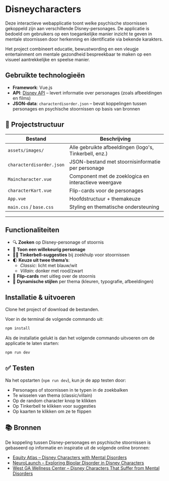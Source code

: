 # Disneycharacters

Deze interactieve webapplicatie toont welke psychische stoornissen gekoppeld zijn aan verschillende Disney-personages. De applicatie is bedoeld om gebruikers op een toegankelijke manier inzicht te geven in mentale stoornissen door herkenning en identificatie via bekende karakters.

Het project combineert educatie, bewustwording en een vleugje entertainment om mentale gezondheid bespreekbaar te maken op een visueel aantrekkelijke en speelse manier.

## Gebruikte technologieën

- **Framework**: Vue.js
- **API**: [Disney API](https://disneyapi.dev/) – levert informatie over personages (zoals afbeeldingen en films)
- **JSON-data**: `characterdisorder.json` – bevat koppelingen tussen personages en psychische stoornissen op basis van bronnen

## 📁 Projectstructuur

| Bestand                  | Beschrijving                                           |
| ------------------------ | ------------------------------------------------------ |
| `assets/images/`         | Alle gebruikte afbeeldingen (logo's, Tinkerbell, enz.) |
| `characterdisorder.json` | JSON-bestand met stoornisinformatie per personage      |
| `Maincharacter.vue`      | Component met de zoeklogica en interactieve weergave   |
| `characterKart.vue`      | Flip-cards voor de personages                          |
| `App.vue`                | Hoofdstructuur + themakeuze                            |
| `main.css` / `base.css`  | Styling en thematische ondersteuning                   |

---

## Functionaliteiten

- 🔍 **Zoeken** op Disney-personage of stoornis
- 🎲 **Toon een willekeurig personage**
- 🧚‍♀️ **Tinkerbell-suggesties** bij zoekhulp voor stoornissen
- 🌓 **Keuze uit twee thema’s**:
  - _Classic_: licht met blauw/wit
  - _Villain_: donker met rood/zwart
- 📃 **Flip-cards** met uitleg over de stoornis
- 🎨 **Dynamische stijlen** per thema (kleuren, typografie, afbeeldingen)

## Installatie & uitvoeren

Clone het project of download de bestanden.

Voer in de terminal de volgende commando uit:

```sh
npm install
```

Als de installatie gelukt is dan het volgende commando uitvoeren om de applicatie te laten starten:

```sh
npm run dev
```

## ✅ Testen

Na het opstarten (`npm run dev`), kun je de app testen door:

- Personages of stoornissen in te typen in de zoekbalken
- Te wisselen van thema (classic/villain)
- Op de random character knop te klikken
- Op Tinkerbell te klikken voor suggesties
- Op kaarten te klikken om ze te flippen

## 📚 Bronnen

De koppeling tussen Disney-personages en psychische stoornissen is gebaseerd op informatie en inspiratie uit de volgende online bronnen:

- [Equity Atlas – Disney Characters with Mental Disorders](https://equityatlas.org/disney-characters-with-mental-disorders/)
- [NeuroLaunch – Exploring Bipolar Disorder in Disney Characters](https://neurolaunch.com/disney-characters-with-mental-disorders-exploring-bipolar-disorder/)
- [West GA Wellness Center – Disney Characters That Suffer from Mental Disorders](https://westgawellnesscenter.com/disney-characters-that-suffer-from-mental-disorders/)
